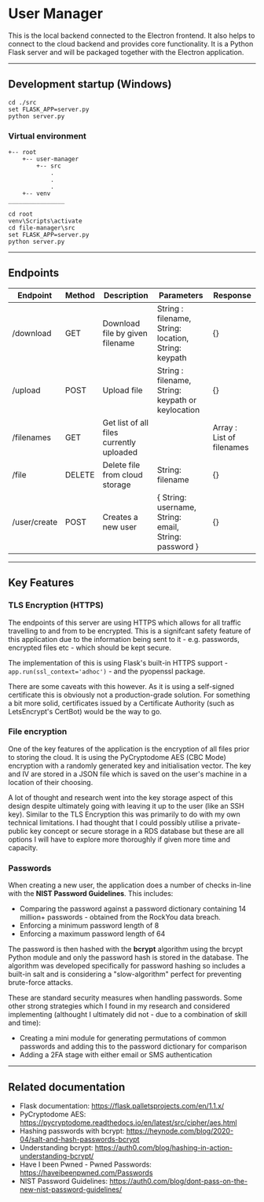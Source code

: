 # User Manager

This is the local backend connected to the Electron frontend. It also helps to connect to the cloud backend and provides core functionality. It is a Python Flask server and will be packaged together with the Electron application.

---

## Development startup (Windows)
```
cd ./src
set FLASK_APP=server.py
python server.py
```
### Virtual environment
```
+-- root
    +-- user-manager
        +-- src
            .
            .
            .
    +-- venv
________________

cd root
venv\Scripts\activate
cd file-manager\src
set FLASK_APP=server.py
python server.py

```
---

## Endpoints

| Endpoint | Method | Description | Parameters | Response
|-|-|-|-|-|
| /download | GET | Download file by given filename | String : filename, String: location, String: keypath | {} |
| /upload | POST | Upload file | String : filename, String: keypath or keylocation | {} |
| /filenames | GET | Get list of all files currently uploaded | | Array : List of filenames |
| /file | DELETE | Delete file from cloud storage | String: filename | {} |
| /user/create | POST | Creates a new user | { String: username, String: email, String: password } | {} |

---

## Key Features

### TLS Encryption (HTTPS)
The endpoints of this server are using HTTPS which allows for all traffic travelling to and from to be encrypted. This is a signifcant safety feature of this application due to the information being sent to it - e.g. passwords, encrypted files etc - which should be kept secure.

The implementation of this is using Flask's built-in HTTPS support - `app.run(ssl_context='adhoc')` - and the pyopenssl package.

There are some caveats with this however. As it is using a self-signed certificate this is obviously not a production-grade solution. For something a bit more solid, certificates issued by a Certificate Authority (such as LetsEncrypt's CertBot) would be the way to go.

### File encryption
One of the key features of the application is the encryption of all files prior to storing the cloud. It is using the PyCryptodome AES (CBC Mode) encryption with a randomly generated key and initialisation vector. The key and IV are stored in a JSON file which is saved on the user's machine in a location of their choosing.

A lot of thought and research went into the key storage aspect of this design despite ultimately going with leaving it up to the user (like an SSH key). Similar to the TLS Encryption this was primarily to do with my own technical limitations. I had thought that I could possibly utilise a private-public key concept or secure storage in a RDS database but these are all options I will have to explore more thoroughly if given more time and capacity.

### Passwords
When creating a new user, the application does a number of checks in-line with the <strong>NIST Password Guidelines</strong>. This includes:
* Comparing the password against a password dictionary containing 14 million+ passwords - obtained from the RockYou data breach.
* Enforcing a minimum password length of 8
* Enforcing a maximum password length of 64

The password is then hashed with the <strong>bcrypt</strong> algorithm using the brcypt Python module and only the password hash is stored in the database. The algorithm was developed specifically for password hashing so includes a built-in salt and is considering a "slow-algorithm" perfect for preventing brute-force attacks.

These are standard security measures when handling passwords. Some other strong strategies which I found in my research and considered implementing (althought I ultimately did not - due to a combination of skill and time):
* Creating a mini module for generating permutations of common passwords and adding this to the password dictionary for comparison
* Adding a 2FA stage with either email or SMS authentication

---

## Related documentation
* Flask documentation: https://flask.palletsprojects.com/en/1.1.x/
* PyCryptodome AES: https://pycryptodome.readthedocs.io/en/latest/src/cipher/aes.html
* Hashing passwords with bcrypt: https://heynode.com/blog/2020-04/salt-and-hash-passwords-bcrypt
* Understanding bcrypt: https://auth0.com/blog/hashing-in-action-understanding-bcrypt/
* Have I been Pwned - Pwned Passwords: https://haveibeenpwned.com/Passwords
* NIST Password Guidelines: https://auth0.com/blog/dont-pass-on-the-new-nist-password-guidelines/

